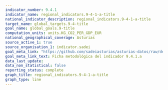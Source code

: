 ```yaml
---
indicator_number: 9.4.1
indicator_name: regional_indicators.9-4-1-a-title
national_indicator_description: regional_indicators.9-4-1-a-title
target_name: global_targets.9-4-title
goal_name: global_goals.9-title
computation_units: units.KG_CO2_PER_GDP_EUR
national_geographical_coverage: Asturias
source_active_1: true
source_organisation_1: indicator.sadei
goal_meta_link: "https://github.com/sadeiasturias/asturias-datos/raw/develop/descargas/metodologia/9.4.1.a.pdf"
goal_meta_link_text: Ficha metodológica del indicador 9.4.1.a
data_last_update:  
data_non_statistical: false
reporting_status: complete
graph_title: regional_indicators.9-4-1-a-title
graph_type: line
---
```

